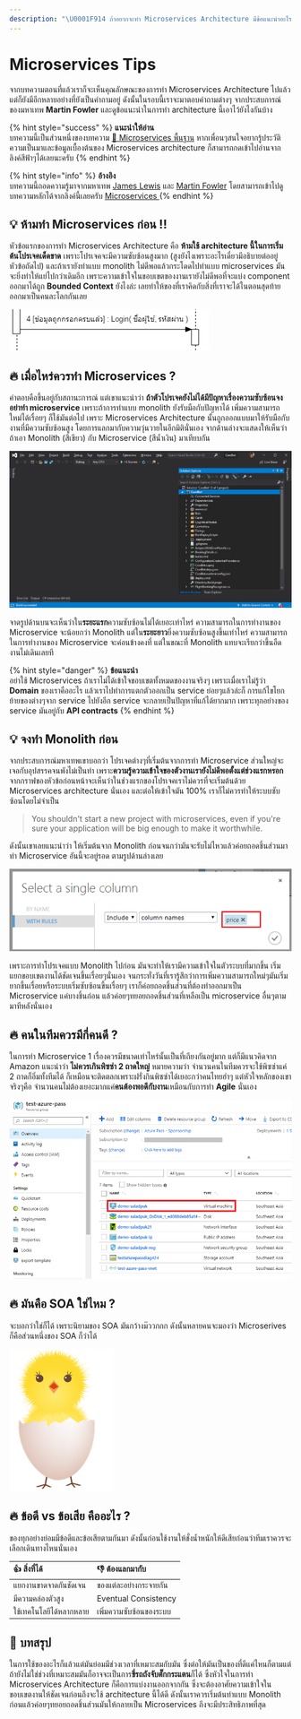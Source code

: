 ```yaml
---
description: "\U0001F914 ถ้าอยากจะทำ Microservices Architecture มีข้อแนะนำอะไรบ้างนะ ?"
---
```


# Microservices Tips

จากบทความตอนที่แล้วเราก็จะเห็นคุณลักษณะของการทำ Microservices Architecture ไปแล้ว แต่ก็ยังมีอีกหลายอย่างที่ยังเป็นคำถามอยู่ ดังนั้นในรอบนี้เราจะมาตอบคำถามต่างๆ จากประสบการณ์ของมหาเทพ **Martin Fowler** และดูข้อแนะนำในการทำ architecture นี้เอาไว้ยังไงกันบ้าง

{% hint style="success" %}
**แนะนำให้อ่าน**  
บทความนี้เป็นส่วนหนึ่งของบทความ [👶 Microservices พื้นฐาน](https://saladpuk.gitbook.io/learn/basic/microservices) หากเพื่อนๆสนใจอยากรู้ประวัติความเป็นมาและข้อมูลเบื้องต้นของ Microservices architecture ก็สามารถกดเข้าไปอ่านจากลิงค์สีฟ้าๆได้เลยนะครับ
{% endhint %}

{% hint style="info" %}
**อ้างอิง**  
บทความนี้ถอดความรู้มาจากมหาเทพ [James Lewis](https://twitter.com/boicy) และ [Martin Fowler](https://martinfowler.com/) โดยสามารถเข้าไปดูบทความหลักได้จากลิงค์นี้เลยครับ [Microservices ](https://martinfowler.com/microservices/)
{% endhint %}

## 💡 ห้ามทำ Microservices ก่อน !!

หัวข้อแรกของการทำ Microservices Architecture คือ **ห้ามใช้ architecture นี้ในการเริ่มต้นโปรเจคเด็ดขาด** เพราะโปรเจคจะมีความซับซ้อนสูงมาก \(สูงยังไงเพราะอะไรเดี๋ยวมีอธิบายต่ออยู่หัวข้อถัดไป\) และถ้าเรายังทำแบบ monolith ไม่ดีพอแล้วกระโดดไปทำแบบ microservices มันจะยิ่งทำให้แย่ไปกว่าเดิมอีก เพราะความเข้าใจในขอบเขตของงานเรายังไม่ดีพอที่จะแบ่ง component ออกมาได้ถูก **Bounded Context** ยังไงล่ะ เลยทำให้ของที่เราคิดกับสิ่งที่เราจะได้ในตอนสุดท้ายออกมาเป็นคนละโลกกันเลย

![](../../.gitbook/assets/image%20%28487%29.png)

## 🔥 เมื่อไหร่ควรทำ Microservices ?

คำตอบคือขึ้นอยู่กับสถานะการณ์ แต่เขาแนะนำว่า **ถ้าตัวโปรเจคยังไม่ได้มีปัญหาเรื่องความซับซ้อนจงอย่าทำ microservice** เพราะถ้าการทำแบบ monolith ยังรับมือกับปัญหาได้ เพิ่มความสามารถใหม่ได้เรื่อยๆ ก็ใช้มันต่อไป เพราะ Microservices Architecture นั้นถูกออกแบบมาให้รับมือกับงานที่มีความซับซ้อนสูง โดยการแลกมากับความวุ่นวายในอีกมิตินั่นเอง จากด้านล่างจะแสดงให้เห็นว่าถ้าเอา Monolith \(สีเขียว\) กับ Microservice \(สีน้ำเงิน\) มาเทียบกัน

![](../../.gitbook/assets/image%20%28816%29.png)

จาดรูปด้านบนจะเห็นว่าใน**ระยะแรก**ความซับซ้อนไม่ได้เยอะเท่าไหร่ ความสามารถในการทำงานของ Microservice จะน้อยกว่า Monolith แต่ใน**ระยะยาว**ยิ่งความซับซ้อนสูงขึ้นเท่าไหร่ ความสามารถในการทำงานของ Microservice จะค่อนข้างคงที่ แต่ในขณะที่ Monolith แทบจะเรียกว่าขึ้นอืดงานไม่เดินเลยที

{% hint style="danger" %}
**ข้อแนะนำ**  
อย่าใช้ Microservices ถ้าเราไม่ได้เข้าใจขอบเขตทั้งหมดของงานจริงๆ เพราะเมื่อเราไม่รู้ว่า **Domain** ของเราคืออะไร แล้วเราไปทำการแตกตัวออกเป็น service ย่อยๆแล้วล่ะก็ การแก้ไขโยกย้ายของต่างๆจาก service ไปยังอีก service จะกลายเป็นปัญหาที่แก้ได้ยากมาก เพราะทุกอย่างของ service มันอยู่กับ **API contracts**
{% endhint %}

## 💡 จงทำ Monolith ก่อน

จากประสบการณ์มหาเทพเขาบอกว่า โปรเจคต่างๆที่เริ่มต้นจากการทำ Microservice ส่วนใหญ่จะเจอกับอุปสรรคจนพังไม่เป็นท่า เพราะ**ความรู้ความเข้าใจของตัวงานเรายังไม่ดีพอตั้งแต่ช่วงแรกหรอก** จากกราฟของหัวข้อก่อนหน้าจะเห็นว่าในช่วงแรกของโปรเจคเราไม่ควรที่จะเริ่มต้นด้วย Microservices architecture นั่นเอง และต่อให้เข้าใจมัน 100% เราก็ไม่ควรทำให้ระบบซับซ้อนโดยไม่จำเป็น

> You shouldn't start a new project with microservices, even if you're sure your application will be big enough to make it worthwhile.

ดังนั้นเขาเลยแนะนำว่า ให้เริ่มต้นจาก Monolith ก่อนจนกว่ามันจะรับไม่ไหวแล้วค่อยถอดชิ้นส่วนมาทำ Microservice อันนี้จะอยู่รอด ตามรูปด้านล่างเลย

![](../../.gitbook/assets/image%20%28683%29.png)

เพราะการทำโปรเจคแบบ Monolith ไปก่อน มันจะทำให้เรามีความเข้าใจในตัวระบบที่มากขึ้น เริ่มแยกขอบเขตงานได้ชัดเจนขึ้นเรื่อยๆนั่นเอง จนกระทั่งวันที่เรารู้สึกว่าการเพิ่มความสามารถใหม่ๆมันเริ่มยากขึ้นเรื่อยหรือระบบเริ่มซับซ้อนขึ้นเรื่อยๆ เราก็ค่อยถอดชิ้นส่วนที่ต้องทำออกมาเป็น Microservice แค่บางชิ้นก่อน แล้วค่อยๆทยอยถอดชิ้นส่วนที่เหลือเป็น microservice อื่นๆตามมาทีหลังนั่นเอง

## 🔥 คนในทีมควรมีกี่คนดี ?

ในการทำ Microservice 1 เรื่องควรมีขนาดเท่าไหร่นั้นเป็นที่เถียงกันอยู่มาก แต่ก็มีแนวคิดจาก Amazon แนะนำว่า **ไม่ควรเกินพิซซ่า 2 ถาดใหญ่** หมายความว่า จำนวนคนในทีมควรจะใช้พิซซ่าแค่ 2 ถาดก็อิ่มทั้งทีมได้ ก็เหมือนจะติดตลกเพราะฝรั่งกินพิซซ่าได้เยอะกว่าคนไทยฮ่าๆ แต่หัวใจหลักของเขาจริงๆคือ จำนวนคนไม่ต้องเยอะมากแค่**คนต้องพอดีกับงาน**เหมือนกับการทำ **Agile** นั่นเอง

![](../../.gitbook/assets/image%20%28641%29.png)

## 🔥 มันคือ SOA ใช่ไหม ?

จะบอกว่าใช่ก็ได้ เพราะนิยามของ SOA มันกว้างม๊ววกกก ดังนั้นหลายคนจะมองว่า Microserives ก็คือส่วนหนึ่งของ SOA ก็ว่าได้

![](../../.gitbook/assets/image%20%28634%29.png)

## 🔥 ข้อดี vs ข้อเสีย คืออะไร ?

ของทุกอย่างย่อมมีข้อดีและข้อเสียตามกันมา ดังนั้นก่อนใช้งานให้ชั่งน้ำหนักให้ดีเสียก่อนว่าทีมเราควรจะเลือกเดินทางไหนนั่นเอง

| 👍 สิ่งที่ได้ | 👎 ต้องแลกมากับ |
| :--- | :--- |
| แยกงานขาดจาดกันชัดเจน | ของแต่ละอย่างกระจายกัน |
| มีความคล่องตัวสูง | Eventual Consistency |
| ใช้เทคโนโลยีได้หลากหลาย | เพิ่มความซับซ้อนของระบบ |

## 🎯 บทสรุป

ในการใช้ของอะไรก็แล้วแต่มันย่อมมีช่วงเวลาที่เหมาะสมกับมัน ซึ่งต่อให้มันเป็นของที่ดีแค่ไหนก็ตามแต่ถ้ายังไม่ใช่ช่วงที่เหมาะสมมันก็อาจจะเป็นการ**ขี่รถถังจับตั๊กกระแตน**ก็ได้ ซึ่งหัวใจในการทำ Microservices Architecture ก็คือการแบ่งงานออกจากกัน ซึ่งจะต้องอาศัยความเข้าใจในขอบเขตงานให้ชัดเจนก่อนถึงจะใช้ architecture นี้ได้ดี ดังนั้นเราควรเริ่มต้นทำแบบ Monolith ก่อนแล้วค่อยๆทยอยถอดชิ้นส่วนมันให้กลายเป็น Microservices ถึงจะมีประสิทธิภาพที่สุด

